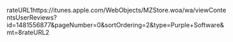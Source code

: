 rateURL1https://itunes.apple.com/WebObjects/MZStore.woa/wa/viewContentsUserReviews?id=1481556877&pageNumber=0&sortOrdering=2&type=Purple+Software&mt=8rateURL2
